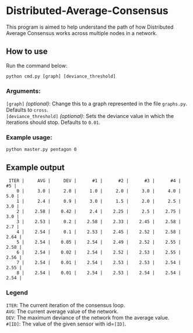# Distributed-Average-Consensus

This program is aimed to help understand the path of how Distributed Average Consensus works across multiple nodes in a network.

## How to use

Run the command below:  
```
python cmd.py [graph] [deviance_threshold]
```

### Arguments:
`[graph]` *(optional)*: Change this to a graph represented in the file `graphs.py`. Defaults to `cross`.  
`[deviance_threshold]` *(optional)*: Sets the deviance value in which the iterations should stop. Defaults to `0.01`.  

### Example usage:
```
python master.py pentagon 0
```

## Example output  
```
 ITER |     AVG |     DEV |      #1 |      #2 |      #3 |      #4 |      #5 |
    0 |     3.0 |     2.0 |     1.0 |     2.0 |     3.0 |     4.0 |     5.0 |
    1 |     2.4 |     0.9 |     3.0 |     1.5 |     2.0 |     2.5 |     3.0 |
    2 |    2.58 |    0.42 |     2.4 |    2.25 |     2.5 |    2.75 |     3.0 |
    3 |    2.53 |     0.2 |    2.58 |    2.33 |    2.45 |    2.58 |     2.7 |
    4 |    2.54 |     0.1 |    2.53 |    2.45 |    2.52 |    2.58 |    2.64 |
    5 |    2.54 |    0.05 |    2.54 |    2.49 |    2.52 |    2.55 |    2.58 |
    6 |    2.54 |    0.02 |    2.54 |    2.52 |    2.53 |    2.55 |    2.56 |
    7 |    2.54 |    0.01 |    2.54 |    2.53 |    2.53 |    2.54 |    2.55 |
    8 |    2.54 |    0.01 |    2.54 |    2.53 |    2.54 |    2.54 |    2.54 |
```

### Legend
`ITER`: The current iteration of the consensus loop.  
`AVG`: The current average value of the network.  
`DEV`: The maximum deviance of the network from the average value.  
`#[ID]`: The value of the given sensor with id=`[ID]`.  
